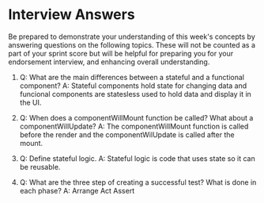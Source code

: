 # Interview Answers
Be prepared to demonstrate your understanding of this week's concepts by answering questions on the following topics. These will not be counted as a part of your sprint score but will be helpful for preparing you for your endorsement interview, and enhancing overall understanding.

1. Q: What are the main differences between a stateful and a functional component?
    A: Stateful components hold state for changing data and funcional components are statesless used to hold data and display it in the UI.

2. Q: When does a componentWillMount function be called? What about a componentWillUpdate?
    A: The componentWillMount function is called before the render and the componentWilUpdate is called after the mount.

3. Q: Define stateful logic.
    A: Stateful logic is code that uses state so it can be reusable.

4. Q: What are the three step of creating a successful test? What is done in each phase?
    A: Arrange Act Assert
